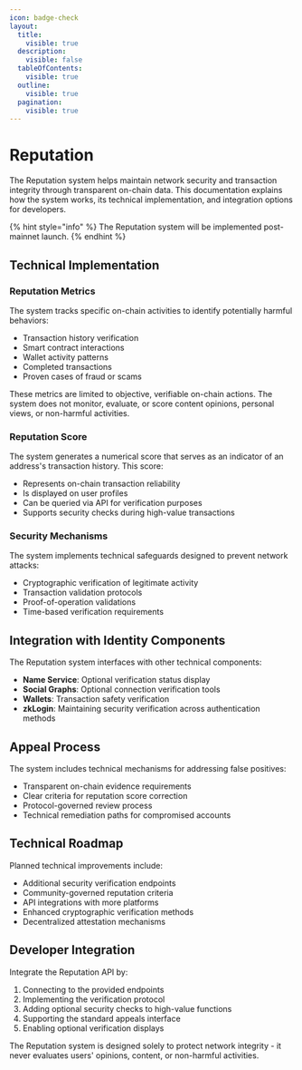 ```yaml
---
icon: badge-check
layout:
  title:
    visible: true
  description:
    visible: false
  tableOfContents:
    visible: true
  outline:
    visible: true
  pagination:
    visible: true
---
```


# Reputation

The Reputation system helps maintain network security and transaction integrity through transparent on-chain data. This documentation explains how the system works, its technical implementation, and integration options for developers.

{% hint style="info" %}
The Reputation system will be implemented post-mainnet launch.
{% endhint %}

## Technical Implementation

### Reputation Metrics

The system tracks specific on-chain activities to identify potentially harmful behaviors:

* Transaction history verification
* Smart contract interactions
* Wallet activity patterns
* Completed transactions
* Proven cases of fraud or scams

These metrics are limited to objective, verifiable on-chain actions. The system does not monitor, evaluate, or score content opinions, personal views, or non-harmful activities.

### Reputation Score

The system generates a numerical score that serves as an indicator of an address's transaction history. This score:

* Represents on-chain transaction reliability
* Is displayed on user profiles
* Can be queried via API for verification purposes
* Supports security checks during high-value transactions

### Security Mechanisms

The system implements technical safeguards designed to prevent network attacks:

* Cryptographic verification of legitimate activity
* Transaction validation protocols
* Proof-of-operation validations
* Time-based verification requirements

## Integration with Identity Components

The Reputation system interfaces with other technical components:

* **Name Service**: Optional verification status display
* **Social Graphs**: Optional connection verification tools
* **Wallets**: Transaction safety verification
* **zkLogin**: Maintaining security verification across authentication methods

## Appeal Process

The system includes technical mechanisms for addressing false positives:

* Transparent on-chain evidence requirements
* Clear criteria for reputation score correction
* Protocol-governed review process
* Technical remediation paths for compromised accounts

## Technical Roadmap

Planned technical improvements include:

* Additional security verification endpoints
* Community-governed reputation criteria
* API integrations with more platforms
* Enhanced cryptographic verification methods
* Decentralized attestation mechanisms

## Developer Integration

Integrate the Reputation API by:

1. Connecting to the provided endpoints
2. Implementing the verification protocol
3. Adding optional security checks to high-value functions
4. Supporting the standard appeals interface
5. Enabling optional verification displays

The Reputation system is designed solely to protect network integrity - it never evaluates users' opinions, content, or non-harmful activities.
